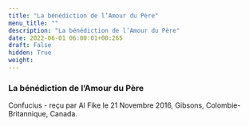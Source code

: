 ```yaml
---
title: "La bénédiction de l’Amour du Père"
menu_title: ""
description: "La bénédiction de l’Amour du Père"
date: 2022-06-01 06:00:01+00:265
draft: False
hidden: True
weight:
---
```

### La bénédiction de l’Amour du Père

Confucius - reçu par Al Fike le 21 Novembre 2016, Gibsons, Colombie-Britannique, Canada.



